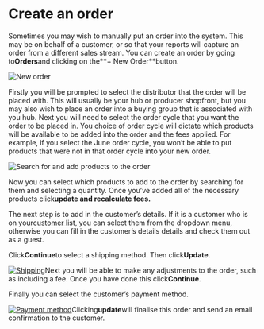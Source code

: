 # Create an order

Sometimes you may wish to manually put an order into the system. This may be on behalf of a customer, or so that your reports will capture an order from a different sales stream. You can create an order by going to**Orders**and clicking on the**+ New Order**button.

![](https://openfoodnetwork.org/wp-content/uploads/2015/12/New-Order.png "New order")

Firstly you will be prompted to select the distributor that the order will be placed with. This will usually be your hub or producer shopfront, but you may also wish to place an order into a buying group that is associated with you hub. Next you will need to select the order cycle that you want the order to be placed in. You choice of order cycle will dictate which products will be available to be added into the order and the fees applied. For example, if you select the June order cycle, you won’t be able to put products that were not in that order cycle into your new order.

![](https://openfoodnetwork.org/wp-content/uploads/2015/12/add-products.png "Search for and add products to the order")

Now you can select which products to add to the order by searching for them and selecting a quantity. Once you’ve added all of the necessary products click**update and recalculate fees.**

The next step is to add in the customer’s details. If it is a customer who is on your[customer list](https://openfoodnetwork.org/user-guide/advanced-features/customer-accounts-and-tagging/), you can select them from the dropdown menu, otherwise you can fill in the customer’s details details and check them out as a guest.

Click**Continue**to select a shipping method. Then click**Update**.

[![](https://openfoodnetwork.org/wp-content/uploads/2015/12/Shipping.png "Shipping")](https://openfoodnetwork.org/wp-content/uploads/2015/12/Shipping.png)Next you will be able to make any adjustments to the order, such as including a fee. Once you have done this click**Continue**.

Finally you can select the customer’s payment method.

[![](https://openfoodnetwork.org/wp-content/uploads/2015/12/Payment-method.png "Payment method")](https://openfoodnetwork.org/wp-content/uploads/2015/12/Payment-method.png)Clicking**update**will finalise this order and send an email confirmation to the customer.



